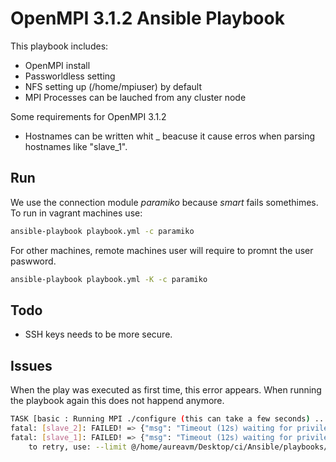 # OpenMPI 3.1.2 Ansible Playbook

This playbook includes:

* OpenMPI install
* Passworldless setting
* NFS setting up (/home/mpiuser) by default
* MPI Processes can be lauched from any cluster node

Some requirements for OpenMPI 3.1.2

* Hostnames can be written whit _ beacuse it cause erros when parsing hostnames like "slave_1". 

## Run

We use the connection module *paramiko* because *smart* fails somethimes. To run in vagrant machines use:

```sh
ansible-playbook playbook.yml -c paramiko 
```

For other machines, remote machines user will require to promnt the user paswword.

```sh
ansible-playbook playbook.yml -K -c paramiko 
```

## Todo

* SSH keys needs to be more secure.


## Issues

When the play was executed as first time, this error appears. When running the playbook again this does not happend anymore. 

```sh
TASK [basic : Running MPI ./configure (this can take a few seconds) ...] *****************************************************************************
fatal: [slave_2]: FAILED! => {"msg": "Timeout (12s) waiting for privilege escalation prompt: "}
fatal: [slave_1]: FAILED! => {"msg": "Timeout (12s) waiting for privilege escalation prompt: "}
	to retry, use: --limit @/home/aureavm/Desktop/ci/Ansible/playbooks/openmpi/playbook.retry
```